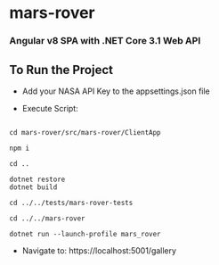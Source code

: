 # mars-rover

### Angular v8 SPA with .NET Core 3.1 Web API

## To Run the Project
- Add your NASA API Key to the appsettings.json file

- Execute Script:
````

cd mars-rover/src/mars-rover/ClientApp

npm i

cd ..

dotnet restore
dotnet build

cd ../../tests/mars-rover-tests

cd ../../mars-rover

dotnet run --launch-profile mars_rover

````

- Navigate to: https://localhost:5001/gallery
